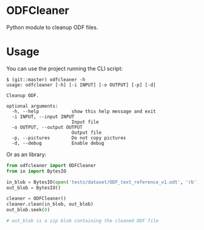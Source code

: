 # ODFCleaner
Python module to cleanup ODF files.

# Usage

You can use the project running the CLI script:

```
$ (git::master) odfcleaner -h
usage: odfcleaner [-h] [-i INPUT] [-o OUTPUT] [-p] [-d]

Cleanup ODF.

optional arguments:
  -h, --help            show this help message and exit
  -i INPUT, --input INPUT
                        Input file
  -o OUTPUT, --output OUTPUT
                        Output file
  -p, --pictures        Do not copy pictures
  -d, --debug           Enable debug
```

Or as an library:

```python
from odfcleaner import ODFCleaner
from io import BytesIO

in_blob = BytesIO(open('tests/dataset/ODF_text_reference_v1.odt', 'rb').read())
out_blob = BytesIO()

cleaner = ODFCleaner()
cleaner.clean(in_blob, out_blob)
out_blob.seek(0)

# out_blob is a zip blob containing the cleaned ODF file

```
